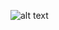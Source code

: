![alt text](https://procodeguide.b-cdn.net/wp-content/uploads/2021/07/Solid-Principles-in-C-.NET-Core-5-1024x576.png)
